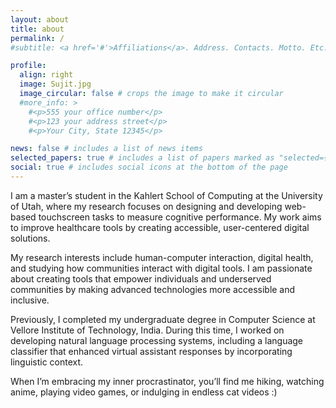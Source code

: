 ```yaml
---
layout: about
title: about
permalink: /
#subtitle: <a href='#'>Affiliations</a>. Address. Contacts. Motto. Etc.

profile:
  align: right
  image: Sujit.jpg
  image_circular: false # crops the image to make it circular
  #more_info: >
    #<p>555 your office number</p>
    #<p>123 your address street</p>
    #<p>Your City, State 12345</p>

news: false # includes a list of news items
selected_papers: true # includes a list of papers marked as "selected={true}"
social: true # includes social icons at the bottom of the page
---
```


I am a master’s student in the Kahlert School of Computing at the University of Utah, where my research focuses on designing and developing web-based touchscreen tasks to measure cognitive performance. My work aims to improve healthcare tools by creating accessible, user-centered digital solutions.

My research interests include human-computer interaction, digital health, and studying how communities interact with digital tools. I am passionate about creating tools that empower individuals and underserved communities by making advanced technologies more accessible and inclusive.

Previously, I completed my undergraduate degree in Computer Science at Vellore Institute of Technology, India. During this time, I worked on developing natural language processing systems, including a language classifier that enhanced virtual assistant responses by incorporating linguistic context. 

When I’m embracing my inner procrastinator, you’ll find me hiking, watching anime, playing video games, or indulging in endless cat videos :)
<!--- Write your biography here. Tell the world about yourself. Link to your favorite [subreddit](http://reddit.com). You can put a picture in, too. The code is already in, just name your picture `prof_pic.jpg` and put it in the `img/` folder.

Put your address / P.O. box / other info right below your picture. You can also disable any of these elements by editing `profile` property of the YAML header of your `_pages/about.md`. Edit `_bibliography/papers.bib` and Jekyll will render your [publications page](/al-folio/publications/) automatically.

Link to your social media connections, too. This theme is set up to use [Font Awesome icons](https://fontawesome.com/) and [Academicons](https://jpswalsh.github.io/academicons/), like the ones below. Add your Facebook, Twitter, LinkedIn, Google Scholar, or just disable all of them.
-->

